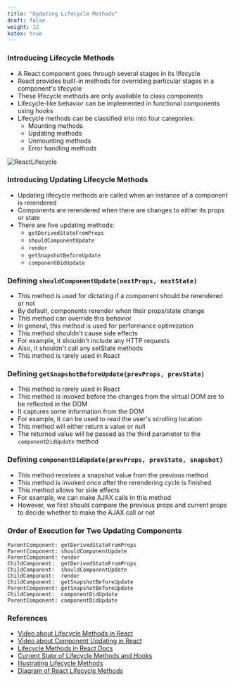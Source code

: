 ```yaml
---
title: "Updating Lifecycle Methods"
draft: false
weight: 12
katex: true
---
```


### Introducing Lifecycle Methods
- A React component goes through several stages in its lifecycle
- React provides built-in methods for overriding particular stages in a component's lifecycle
- These lifecycle methods are only available to class components
- Lifecycle-like behavior can be implemented in functional components using hooks
- Lifecycle methods can be classified into into four categories:
	- Mounting methods
	- Updating methods
	- Unmounting methods
	- Error handling methods

![ReactLifecycle](/img/reactlifecycle.svg)

### Introducing Updating Lifecycle Methods
- Updating lifecycle methods are called when an instance of a component is rerendered
- Components are rerendered when there are changes to either its props or state
- There are five updating methods:
	- `getDerivedStateFromProps`
	- `shouldComponentUpdate`
	- `render`
	- `getSnapshotBeforeUpdate`
	- `componentDidUpdate`

### Defining `shouldComponentUpdate(nextProps, nextState)`
- This method is used for dictating if a component should be rerendered or not
- By default, components rerender when their props/state change
- This method can override this behavior
- In general, this method is used for performance optimization
- This method shouldn't cause side effects
- For example, it shouldn't include any HTTP requests
- Also, it shouldn't call any setState methods
- This method is rarely used in React

### Defining `getSnapshotBeforeUpdate(prevProps, prevState)`
- This method is rarely used in React
- This method is invoked before the changes from the virtual DOM are to be reflected in the DOM
- It captures some information from the DOM
- For example, it can be used to read the user's scrolling location
- This method will either return a value or null
- The returned value will be passed as the third parameter to the `componentDidUpdate` method

### Defining `componentDidUpdate(prevProps, prevState, snapshot)`
- This method receives a snapshot value from the previous method
- This method is invoked once after the rerendering cycle is finished
- This method allows for side effects
- For example, we can make AJAX calls in this method
- However, we first should compare the previous props and current props to decide whether to make the AJAX call or not

### Order of Execution for Two Updating Components
```
ParentComponent: getDerivedStateFromProps
ParentComponent: shouldComponentUpdate
ParentComponent: render
ChildComponent:  getDerivedStateFromProps
ChildComponent:  shouldComponentUpdate
ChildComponent:  render
ChildComponent:  getSnapshotBeforeUpdate
ParentComponent: getSnapshotBeforeUpdate
ChildComponent:  componentDidUpdate
ParentComponent: componentDidUpdate
```

### References
- [Video about Lifecycle Methods in React](youtube.com/watch?v=qnN_FuFNq2g&list=PLC3y8-rFHvwgg3vaYJgHGnModB54rxOk3&index=22)
- [Video about Component Updating in React](https://www.youtube.com/watch?v=DyPkojd1fas&list=PLC3y8-rFHvwgg3vaYJgHGnModB54rxOk3&index=24)
- [Lifecycle Methods in React Docs](https://reactjs.org/docs/state-and-lifecycle.html)
- [Current State of Lifecycle Methods and Hooks](https://stackoverflow.com/a/44506265/12777044)
- [Illustrating Lifecycle Methods](https://programmingwithmosh.com/javascript/react-lifecycle-methods/)
- [Diagram of React Lifecycle Methods](https://projects.wojtekmaj.pl/react-lifecycle-methods-diagram/)
